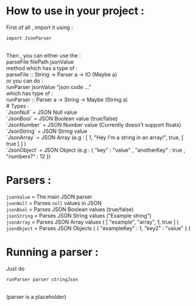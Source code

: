 # How to use in your project :
First of all , import it using :<br />
```
import JsonParser
```
<br />
Then , you can either use the :<br />
parseFile filePath jsonValue
<br />
method which has a type of :<br />
parseFile :: String -> Parser a -> IO (Maybe a)
<br />
or you can do :<br />
runParser jsonValue "json code ..."
<br />
which has type of :<br />
runParser :: Parser a -> String -> Maybe (String a)<br />
# Types :
<br />
`JsonNull` = JSON Null value<br />
`JsonBool` = JSON Boolean value (true/false)<br />
`JsonNumber` = JSON Number value (Currently doesn't support floats)<br />
`JsonString` = JSON String value<br />
`JsonArray` = JSON Array (e.g : [ 1, "Hey I'm a string in an array!", true, [ true ] ] )<br />
`JsonObject` = JSON Object (e.g : { "key" : "value" , "anotherKey" : true , "numbers?" : 12 })<br />

# Parsers :
`jsonValue` = The main JSON parser<br />
`jsonNull` = Parses `null` values in JSON<br />
`jsonBool` = Parses JSON Boolean values (true/false)<br />
`jsonString` = Parses JSON String values ("Example string")<br />
`jsonArray` = Parses JSON Array values ( [ "example", "array", 1, true ] )<br />
`jsonObject` = Parses JSON Objects ( { "exampleKey" : 1, "key2" : "value" } )<br />

# Running a parser :
Just do<br />
```
runParser parser stringJson
```
<br />
(parser is a placeholder)
